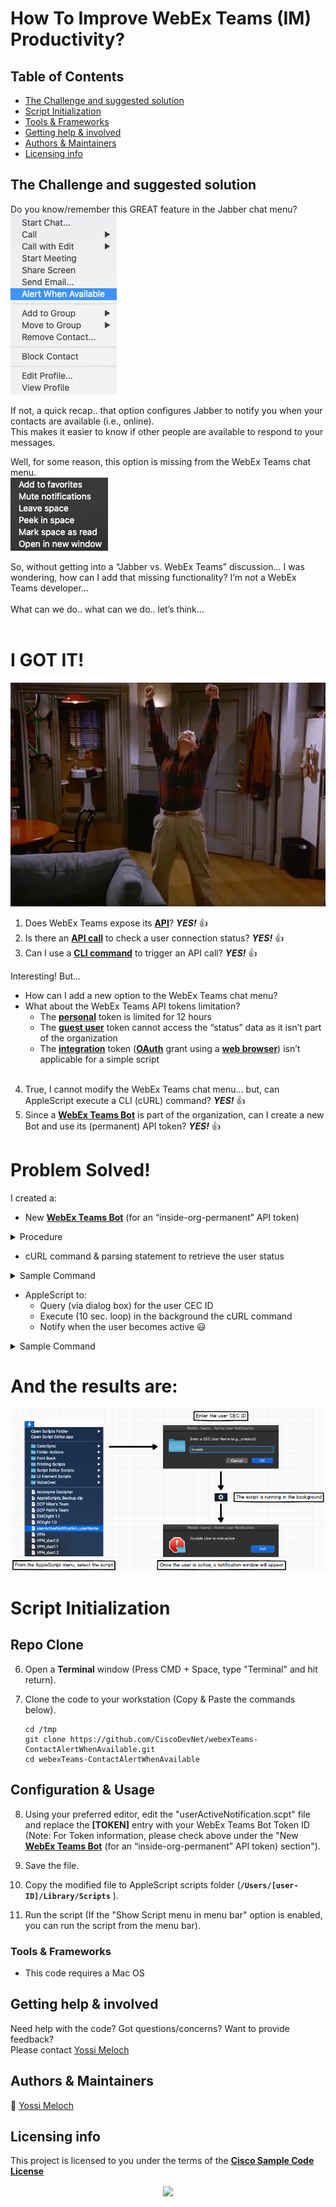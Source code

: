 # How To Improve WebEx Teams (IM) Productivity?

## Table of Contents
- [The Challenge and suggested solution](#the-challenge-and-suggested-solution)
- [Script Initialization](#script-initialization)
- [Tools & Frameworks](#tools--frameworks)
- [Getting help & involved](#getting-help--involved)
- [Authors & Maintainers](#authors--maintainers)
- [Licensing info](#licensing-info)

## The Challenge and suggested solution

Do you know/remember this GREAT feature in the Jabber chat menu? <br />
![json](images/pic1-Jabber.png?raw=true "Import JSON") <br />

If not, a quick recap.. that option configures Jabber to notify you when your contacts are available (i.e., online). <br />
This makes it easier to know if other people are available to respond to your messages. <br />

Well, for some reason, this option is missing from the WebEx Teams chat menu. <br />
![json](images/pic2-WebExTeams.png?raw=true "Import JSON") <br />

So, without getting into a “Jabber vs. WebEx Teams” discussion... I was wondering, how can I add that missing functionality? I’m not a WebEx Teams developer… <br /><br />
What can we do.. what can we do.. let’s think… <br /> <br />

# I GOT IT!

![json](images/pic3-IGotIt.png?raw=true "Import JSON") <br />


1. Does WebEx Teams expose its **[API](https://developer.webex.com/docs/platform-introduction)**? ***YES!*** :thumbsup: <br />
2. Is there an **[API call](https://developer.webex.com/docs/api/v1/people/list-people)** to check a user connection status? ***YES!*** :thumbsup: <br />
3. Can I use a **[CLI command](https://community.cisco.com/t5/data-center-blogs/getting-started-with-curl/ba-p/3837348)** to trigger an API call? ***YES!*** :thumbsup: <br />

Interesting! But... <br />
  * How can I add a new option to the WebEx Teams chat menu? <br />
  * What about the WebEx Teams API tokens limitation? <br />
    - The **[personal](https://developer.webex.com/docs/api/getting-started)** token is limited for 12 hours <br />
    - The **[guest user](https://developer.webex.com/docs/guest-issuer)** token cannot access the “status” data as it isn’t part of the organization <br />
    - The **[integration](https://developer.webex.com/docs/integrations)** token (**[OAuth](https://developer.webex.com/blog/real-world-walkthrough-of-building-an-oauth-webex-integration)** grant using a **[web browser](https://github.com/marsh240sx/spark-auth-sample)**) isn’t applicable for a simple script <br /> <br />

4. True, I cannot modify the WebEx Teams chat menu… but, can AppleScript execute a CLI (cURL) command? ***YES!*** :thumbsup: <br />
5. Since a **[WebEx Teams Bot](https://developer.webex.com/docs/bots)** is part of the organization, can I create a new Bot and use its (permanent) API token? ***YES!*** :thumbsup: <br />

# Problem Solved!

I created a: <br />
  * New **[WebEx Teams Bot](https://developer.webex.com/docs/bots)** (for an “inside-org-permanent” API token)  <br />
<details>
      <summary>Procedure</summary>
- Click on the Hyperlink <br />
- Log in to Cisco WebEx Developer site <br />
- Under the "Bots" main section, click on "Create a Bot" <br />
- Enter the required information (e.g. Bot name, username). Note: make sure that the Bot username is valid and available) <br />
- Once done, click on "Add Bot" <br />
- The next window will include the following: "Bot's Access Token" and "Bot ID" (You will need the Token ID for step #8) <br />

</details>

  * cURL command & parsing statement to retrieve the user status  <br />
<details>
      <summary>Sample Command</summary>

 ```concole
curl -s --request GET --url 'https://api.ciscospark.com/v1/people?email=ymeloch%40cisco.com' --header 'Authorization: Bearer [TOKEN]' | json_pp | grep status | awk '{print $3}' | tr -dc '[:alnum:]'
 ```
</details>

  * AppleScript to:  <br />
    - Query (via dialog box) for the user CEC ID  <br />
    - Execute (10 sec. loop) in the background the cURL command  <br />
    - Notify when the user becomes active :smiley:  <br />
<details>
      <summary>Sample Command</summary>

 ```concole
 set userName to text returned of (display dialog "Enter a CEC User Name (e.g., ymeloch)" default answer "" with title "WebEx Teams - Active User Notification" with icon note)
 set theAlertText to "WebbEx Teams - Active User Notification"
 set theAlertMessage to "" & userName & " User is now active"
 set n to 1
 repeat
  	delay 10
 	set theName to do shell script "curl -s --request GET --url 'https://api.ciscospark.com/v1/people?email=" & userName & "%40cisco.com' --header 'Authorization: Bearer [TOKEN]' | json_pp | grep status | awk '{print $3}' | tr -dc '[:alnum:]'"
 	if theName = "active" then (display dialog theAlertMessage with title "WebEx Teams - Active User Notification" with icon stop buttons {"Exit"} default button "Exit" cancel button "Exit")
 end repeat
 ```
</details>


# And the results are:

![json](images/pic4-Blueprint.png?raw=true "Import JSON") <br />

# Script Initialization

## Repo Clone
6. Open a **Terminal** window (Press CMD + Space, type "Terminal" and hit return). <br />

7. Clone the code to your workstation (Copy & Paste the commands below). <br />

    ```concole
    cd /tmp
    git clone https://github.com/CiscoDevNet/webexTeams-ContactAlertWhenAvailable.git
    cd webexTeams-ContactAlertWhenAvailable
    ```

## Configuration & Usage
8. Using your preferred editor, edit the "userActiveNotification.scpt" file and replace the **[TOKEN]** entry with your WebEx Teams Bot Token ID (Note: For Token information, please check above under the "New **[WebEx Teams Bot](https://developer.webex.com/docs/bots)** (for an “inside-org-permanent” API token) section"). <br />

9. Save the file. <br />

10. Copy the modified file to AppleScript scripts folder (**`/Users/[user-ID]/Library/Scripts`** ). <br />

11. Run the script (If the "Show Script menu in menu bar" option is enabled, you can run the script from the menu bar). <br />

### Tools & Frameworks
  * This code requires a Mac OS

## Getting help & involved
Need help with the code? Got questions/concerns? Want to provide feedback? <br />
Please contact [Yossi Meloch](mailto:ymeloch@cisco.com) <br />

## Authors & Maintainers
:email: [Yossi Meloch](mailto:ymeloch@cisco.com) <br />

## Licensing info
This project is licensed to you under the terms of the **[Cisco Sample Code License](https://github.com/CiscoDevNet/webexTeams-ContactAlertWhenAvailable/LICENSE)**


<p align="center">
    <a "><img src="https://media.giphy.com/media/1QkcK2ftkEDyJoZk6U/giphy.gif" align="center" /></a>
</p>
